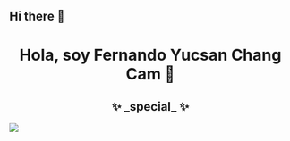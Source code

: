 ## Hi there 👋

<!--
**Yucsan/Yucsan** is a ✨ _special_ ✨ repository because its `README.md` (this file) appears on your GitHub profile.

Here are some ideas to get you started:

- 🔭 I’m currently working on ...
- 🌱 I’m currently learning ...
- 👯 I’m looking to collaborate on ...
- 🤔 I’m looking for help with ...
- 💬 Ask me about ...
- 📫 How to reach me: ...
- 😄 Pronouns: ...
- ⚡ Fun fact: ...
-->
<div align="center">
<h1 align="center">Hola, soy Fernando Yucsan Chang Cam 👋</h1>
<h2>✨ _special_ ✨ </h2>    
</div>
<img src="https://i.imgur.com/weNbhGZ.png](https://github.com/Yucsan/Yucsan/blob/main/portada.jpg?raw=true" >

